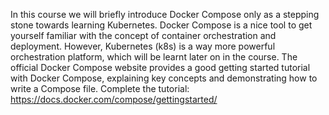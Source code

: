 In this course we will briefly introduce Docker Compose only as a stepping stone towards learning Kubernetes. Docker Compose is a nice tool to get yourself familiar with the concept of container orchestration and deployment. However, Kubernetes (k8s) is a way more powerful orchestration platform, which will be learnt later on in the course.
The official Docker Compose website provides a good getting started tutorial with Docker Compose, explaining key concepts and demonstrating how to write a Compose file. Complete the tutorial: https://docs.docker.com/compose/gettingstarted/
